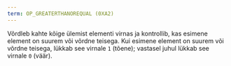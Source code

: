 ```yaml
---
term: OP_GREATERTHANOREQUAL (0XA2)
---
```


Võrdleb kahte kõige ülemist elementi virnas ja kontrollib, kas esimene element on suurem või võrdne teisega. Kui esimene element on suurem või võrdne teisega, lükkab see virnale `1` (tõene); vastasel juhul lükkab see virnale `0` (väär).